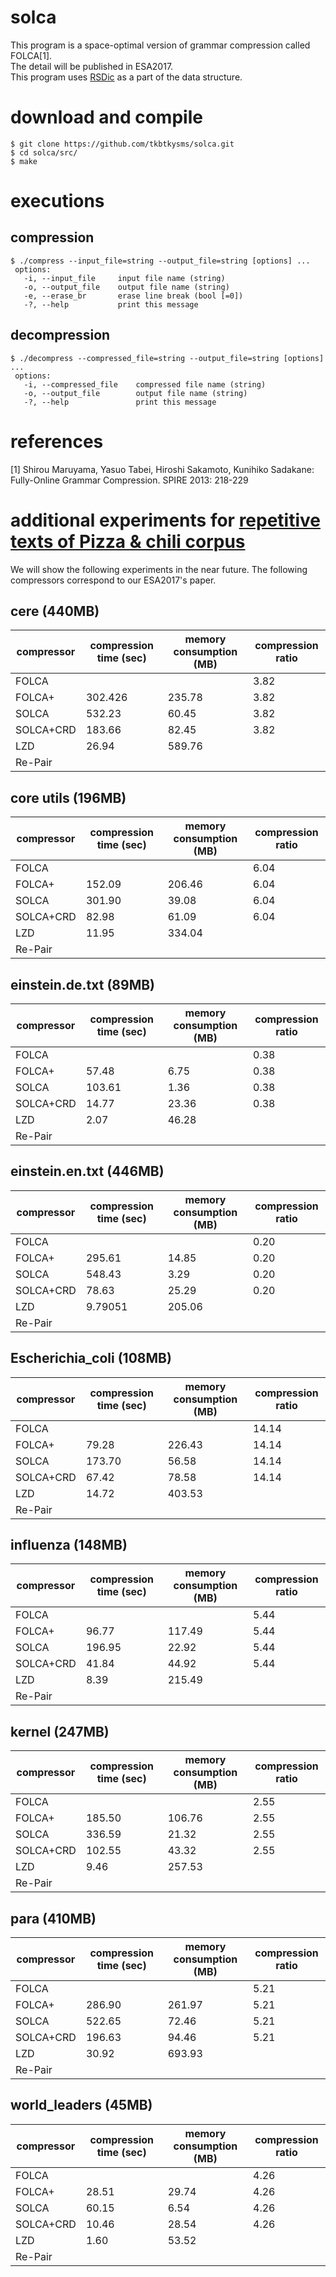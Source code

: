 # solca
This program is a space-optimal version of grammar compression called FOLCA[1].  
The detail will be published in ESA2017.  
This program uses [RSDic](https://code.google.com/archive/p/rsdic/) as a part of the data structure.

# download and compile
    $ git clone https://github.com/tkbtkysms/solca.git  
    $ cd solca/src/  
    $ make

# executions
## compression
    $ ./compress --input_file=string --output_file=string [options] ...   
     options:  
       -i, --input_file     input file name (string)  
       -o, --output_file    output file name (string)  
       -e, --erase_br       erase line break (bool [=0])  
       -?, --help           print this message  

## decompression
    $ ./decompress --compressed_file=string --output_file=string [options] ...   
     options:  
       -i, --compressed_file    compressed file name (string)  
       -o, --output_file        output file name (string)  
       -?, --help               print this message  
  
# references
[1] Shirou Maruyama, Yasuo Tabei, Hiroshi Sakamoto, Kunihiko Sadakane:  
Fully-Online Grammar Compression. SPIRE 2013: 218-229


# additional experiments for [repetitive texts of Pizza & chili corpus](http://pizzachili.dcc.uchile.cl/repcorpus/real/)
We will show the following experiments in the near future.
The following compressors correspond to our ESA2017's paper.

## cere (440MB)

|compressor|compression time (sec)| memory consumption (MB)|compression ratio|
|---|---|---|---|
|FOLCA|||3.82|
|FOLCA+|302.426|235.78|3.82|
|SOLCA|532.23|60.45|3.82| 
|SOLCA+CRD|183.66|82.45|3.82|
|LZD|26.94|589.76||
|Re-Pair||||

##  core utils (196MB)

|compressor|compression time (sec)| memory consumption (MB)|compression ratio|
|---|---|---|---|
|FOLCA|||6.04|
|FOLCA+|152.09|206.46|6.04|
|SOLCA|301.90|39.08|6.04|
|SOLCA+CRD|82.98|61.09|6.04|
|LZD|11.95|334.04||
|Re-Pair||||

## einstein.de.txt (89MB)

|compressor|compression time (sec)| memory consumption (MB)|compression ratio|
|---|---|---|---|
|FOLCA|||0.38|
|FOLCA+|57.48|6.75|0.38|
|SOLCA|103.61|1.36|0.38|
|SOLCA+CRD|14.77|23.36|0.38|
|LZD|2.07|46.28||
|Re-Pair||||

## einstein.en.txt (446MB) 

|compressor|compression time (sec)| memory consumption (MB)|compression ratio|
|---|---|---|---|
|FOLCA|||0.20|
|FOLCA+|295.61|14.85|0.20|
|SOLCA|548.43|3.29|0.20|
|SOLCA+CRD|78.63|25.29|0.20|
|LZD|9.79051|205.06||
|Re-Pair||||
## Escherichia_coli (108MB) 

|compressor|compression time (sec)| memory consumption (MB)|compression ratio|
|---|---|---|---|
|FOLCA|||14.14|
|FOLCA+|79.28|226.43|14.14|
|SOLCA|173.70|56.58|14.14|
|SOLCA+CRD|67.42|78.58|14.14|
|LZD|14.72|403.53||
|Re-Pair||||

## influenza (148MB)

|compressor|compression time (sec)| memory consumption (MB)|compression ratio|
|---|---|---|---|
|FOLCA|||5.44|
|FOLCA+|96.77|117.49|5.44|
|SOLCA|196.95|22.92|5.44|
|SOLCA+CRD|41.84|44.92|5.44|
|LZD|8.39|215.49||
|Re-Pair||||

## kernel (247MB)

|compressor|compression time (sec)| memory consumption (MB)|compression ratio|
|---|---|---|---|
|FOLCA|||2.55|
|FOLCA+|185.50|106.76|2.55|
|SOLCA|336.59|21.32|2.55|
|SOLCA+CRD|102.55|43.32|2.55|
|LZD|9.46|257.53||
|Re-Pair||||

## para (410MB)

|compressor|compression time (sec)| memory consumption (MB)|compression ratio|
|---|---|---|---|
|FOLCA|||5.21|
|FOLCA+|286.90|261.97|5.21|
|SOLCA|522.65|72.46|5.21|
|SOLCA+CRD|196.63|94.46|5.21|
|LZD|30.92|693.93||
|Re-Pair||||

## world_leaders (45MB)

|compressor|compression time (sec)| memory consumption (MB)|compression ratio|
|---|---|---|---|
|FOLCA|||4.26|
|FOLCA+|28.51|29.74|4.26|
|SOLCA|60.15|6.54|4.26|
|SOLCA+CRD|10.46|28.54|4.26|
|LZD|1.60|53.52||
|Re-Pair||||
